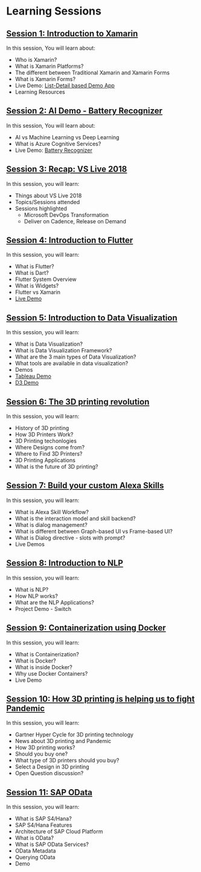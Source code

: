# Learning Sessions

## [Session 1: Introduction to Xamarin](https://github.com/wingchanatibsa/LearningSessions/tree/master/IntroductionToXamarin)
In this session, You will learn about:
* Who is Xamarin?
* What is Xamarin Platforms?
* The different between Traditional Xamarin and Xamarin Forms
* What is Xamarin Forms?
* Live Demo: [List-Detail based Demo App](https://github.com/wingchanatibsa/LearningSessions/tree/master/IntroductionToXamarin/XamarinDemo)
* Learning Resources

## [Session 2: AI Demo - Battery Recognizer](https://github.com/wingchanatibsa/LearningSessions/tree/master/BatteryRecorgnizer)
In this session, You will learn about:
* AI vs Machine Learning vs Deep Learning
* What is Azure Cognitive Services?
* Live Demo: [Battery Recognizer](https://github.com/wingchanatibsa/LearningSessions/tree/master/BatteryRecorgnizer/DemoApp)


## [Session 3: Recap: VS Live 2018](https://github.com/wingchanatibsa/LearningSessions/tree/master/Recap-VSLive2018)
In this session, you will learn:
* Things about VS Live 2018
* Topics/Sessions attended
* Sessions highlighted
   * Microsoft DevOps Transformation
   * Deliver on Cadence, Release on Demand   

## [Session 4: Introduction to Flutter](https://github.com/wingchanatibsa/LearningSessions/tree/master/IntroductionToFlutter)
In this session, you will learn:
* What is Flutter?
* What is Dart?
* Flutter System Overview
* What is Widgets?
* Flutter vs Xamarin
* [Live Demo](https://github.com/wingchanatibsa/LearningSessions/tree/master/IntroductionToFlutter/Demo/flutter_demo)

## [Session 5: Introduction to Data Visualization](https://github.com/wingchanatibsa/LearningSessions/tree/master/IntroductionToDataVisualization)
In this session, you will learn:
* What is Data Visualization?
* What is Data Visualization Framework?
* What are the 3 main types of Data Visualization?
* What tools are available in data visualization?
* Demos
* [Tableau Demo](https://github.com/wingchanatibsa/LearningSessions/tree/master/IntroductionToDataVisualization/Demo)
* [D3 Demo](https://wingchanatibsa.github.io/cs498dv/index.html)

## [Session 6: The 3D printing revolution](https://github.com/wingchanatibsa/LearningSessions/blob/master/3D%20Printing%20Revolution/)
In this session, you will learn:
* History of 3D printing
* How 3D Printers Work?
* 3D Printing techonlogies
* Where Designs come from?
* Where to Find 3D Printers?
* 3D Printing Applications
* What is the future of 3D printing?

## [Session 7: Build your custom Alexa Skills](https://github.com/wingchanatibsa/LearningSessions/tree/master/BuildYourCustomAlexaSkills)
In this session, you will learn:
* What is Alexa Skill Workflow?
* What is the interaction model and skill backend?
* What is dialog management?
* What is different between Graph-based UI vs Frame-based UI?
* What is Dialog directive - slots with prompt?
* Live Demos

## [Session 8: Introduction to NLP](https://github.com/wingchanatibsa/LearningSessions/tree/master/IntroductionToNLP)
In this session, you will learn:
* What is NLP?
* How NLP works?
* What are the NLP Applications?
* Project Demo - Switch

## [Session 9: Containerization using Docker](https://github.com/wingchanatibsa/LearningSessions/tree/master/Containerization%20using%20Docker)
In this session, you will learn:
* What is Containerization?
* What is Docker?
* What is inside Docker?
* Why use Docker Containers?
* Live Demo

## [Session 10: How 3D printing is helping us to fight Pandemic](https://github.com/wingchanatibsa/LearningSessions/tree/master/How3DPrintingIsHelpingToFightPandemic)
In this session, you will learn:
* Gartner Hyper Cycle for 3D printing technology
* News about 3D printing and Pandemic
* How 3D printing works?
* Should you buy one?
* What type of 3D printers should you buy?
* Select a Design in 3D printing
* Open Question discussion?

## [Session 11: SAP OData](https://github.com/wingchanatibsa/LearningSessions/tree/master/SAPData)
In this session, you will learn:
* What is SAP S4/Hana?​
* SAP S4/Hana Features​
* Architecture of SAP Cloud Platform​
* What is OData?​
* What is SAP OData Services?​
* OData Metadata​
* Querying OData ​
* Demo​
